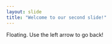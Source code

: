 ```yaml
---
layout: slide
title: "Welcome to our second slide!"
---
```

Floating.
Use the left arrow to go back!

